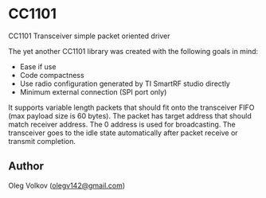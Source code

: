 # CC1101
CC1101 Transceiver simple packet oriented driver

The yet another CC1101 library was created with the following goals in mind:
- Ease if use
- Code compactness
- Use radio configuration generated by TI SmartRF studio directly
- Minimum external connection (SPI port only)

It supports variable length packets that should fit onto the transceiver FIFO (max payload size is 60 bytes).
The packet has target address that should match receiver address. The 0 address is used for broadcasting.
The transceiver goes to the idle state automatically after packet receive or transmit completion.

## Author

Oleg Volkov (olegv142@gmail.com)
